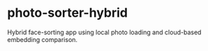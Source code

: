 # photo-sorter-hybrid
Hybrid face-sorting app using local photo loading and cloud-based embedding comparison.
